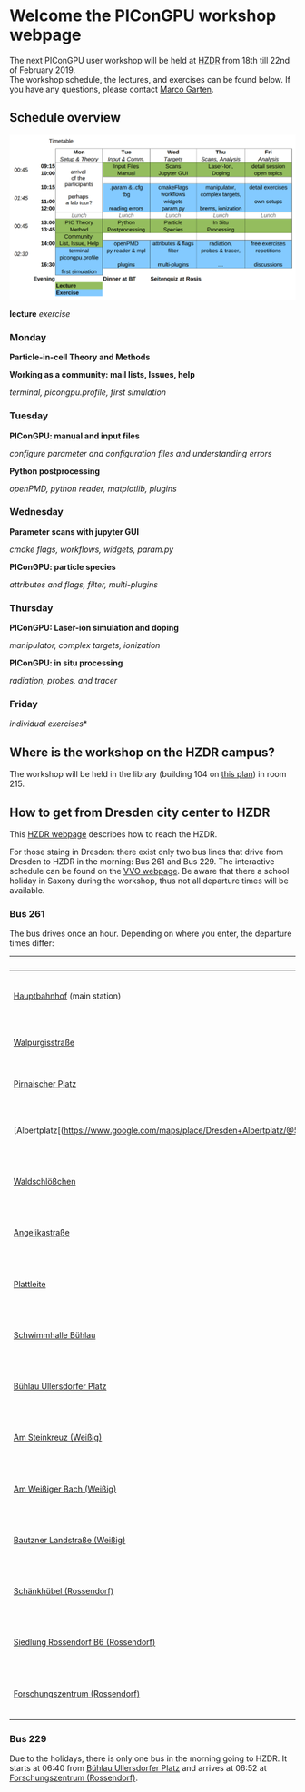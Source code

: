 # Welcome the PIConGPU workshop webpage

The next PIConGPU user workshop will be held at [HZDR](https://www.hzdr.de) from 18th till 22nd of February 2019.  
The workshop schedule, the lectures, and exercises can be found below. If you have any questions, please contact [Marco Garten](mailto:m.garten@hzdr.de).

## Schedule overview

![schedule](/img/schedule.png)

**lecture**  *exercise*

### Monday 

**Particle-in-cell Theory and Methods**

**Working as a community: mail lists, Issues, help**

*terminal, picongpu.profile, first simulation*

### Tuesday

**PIConGPU: manual and input files**

*configure parameter and configuration files and understanding errors*

**Python postprocessing**

*openPMD, python reader, matplotlib, plugins*

### Wednesday

**Parameter scans with jupyter GUI**

*cmake flags, workflows, widgets, param.py*

**PIConGPU: particle species**

*attributes and flags, filter, multi-plugins*

### Thursday

**PIConGPU: Laser-ion simulation and doping**

*manipulator, complex targets, ionization*

**PIConGPU: in situ processing**

*radiation, probes, and tracer*

### Friday


*individual exercises** 


## Where is the workshop on the HZDR campus?

The workshop will be held in the library (building 104 on [this plan](https://www.hzdr.de/db/Cms?pOid=27940)) in room 215.



## How to get from Dresden city center to HZDR

This [HZDR webpage](https://www.hzdr.de/db/Cms?pOid=10261&pNid=281) describes how to reach the HZDR.

For those staing in Dresden: there exist only two bus lines that drive from Dresden to HZDR in the morning: Bus 261 and Bus 229.
The interactive schedule can be found on the [VVO webpage](https://www.vvo-online.de/en/index.cshtml).
Be aware that there a school holiday in Saxony during the workshop, thus not all departure times will be available.

### Bus 261
The bus drives once an hour. Depending on where you enter, the departure times differ:

| Stop | Departure |
|------|-----------|
| [Hauptbahnhof](https://www.google.com/maps/place/Dresden+Hauptbahnhof/@51.0392879,13.7328118,17z/data=!4m13!1m7!3m6!1s0x4709cf3fe162dc7f:0x60e5b61002af9539!2sAlbertpl.,+Dresden!3b1!8m2!3d51.0634362!4d13.7459975!3m4!1s0x4709c58ad36f6dbf:0x645c7d686f635c34!8m2!3d51.0399296!4d13.7341902) (main station) | 07:10, 07:40, 08:08, 08:10, 09:15 |
| [Walpurgisstraße](https://www.google.com/maps/place/Dresden+Walpurgisstra%C3%9Fe/@51.042816,13.7351828,17z/data=!4m13!1m7!3m6!1s0x4709cf3fe162dc7f:0x60e5b61002af9539!2sAlbertpl.,+Dresden!3b1!8m2!3d51.0634362!4d13.7459975!3m4!1s0x4709cf5fc77b1e17:0xcc86940dc037e9a8!8m2!3d51.04355!4d13.7379762) | 07:12, 07:42, -, 08:12, 09:17 |
| [Pirnaischer Platz](https://www.google.com/maps/place/Dresden+Pirnaischer+Platz/@51.0498781,13.7443989,17z/data=!4m13!1m7!3m6!1s0x4709cf3fe162dc7f:0x60e5b61002af9539!2sAlbertpl.,+Dresden!3b1!8m2!3d51.0634362!4d13.7459975!3m4!1s0x4709cf5c9ae4960b:0xe627eedc87a90c66!8m2!3d51.0495721!4d13.7458887) | 07:15, 07:45, -, 08:15, 09:20 |
| [Albertplatz[(https://www.google.com/maps/place/Dresden+Albertplatz/@51.0620977,13.7440019,17z/data=!4m13!1m7!3m6!1s0x4709cf3fe162dc7f:0x60e5b61002af9539!2sAlbertpl.,+Dresden!3b1!8m2!3d51.0634362!4d13.7459975!3m4!1s0x4709cf4005648b39:0x8410ca27beec92a2!8m2!3d51.061517!4d13.7460389) | 07:20, 07:50, 08:18, 08:20, 09:25 | 
| [Waldschlößchen](https://www.google.com/maps/place/Dresden+Waldschl%C3%B6%C3%9Fchen/@51.066807,13.7749444,17z/data=!4m13!1m7!3m6!1s0x4709cf3fe162dc7f:0x60e5b61002af9539!2sAlbertpl.,+Dresden!3b1!8m2!3d51.0634362!4d13.7459975!3m4!1s0x4709cf32cb52353d:0x9f40bed383eaa72b!8m2!3d51.0673767!4d13.777748) | 07:24, 07:55, 08:23, 08:24, 09:30 |
| [Angelikastraße](https://www.google.com/maps/place/Dresden+Angelikastra%C3%9Fe/@51.0669014,13.7818324,17z/data=!4m13!1m7!3m6!1s0x4709cf3fe162dc7f:0x60e5b61002af9539!2sAlbertpl.,+Dresden!3b1!8m2!3d51.0634362!4d13.7459975!3m4!1s0x4709c8cde1a6d137:0xc338090b93507f0b!8m2!3d51.0669528!4d13.7850369) | 07:25, 07:56, 08:24, 08:25, 09:31 |
| [Plattleite](https://www.google.com/maps/place/Dresden+Plattleite/@51.0634746,13.820483,18z/data=!4m13!1m7!3m6!1s0x4709cf3fe162dc7f:0x60e5b61002af9539!2sAlbertpl.,+Dresden!3b1!8m2!3d51.0634362!4d13.7459975!3m4!1s0x4709c8faa778b9bb:0x43c0ba88c617c0c7!8m2!3d51.0636199!4d13.8220011) | 07:31, 08:01, 08:29, 08:31, 09:36 |
| [Schwimmhalle Bühlau](https://www.google.com/maps/place/Dresden+Schwimmhalle+B%C3%BChlau/@51.0620013,13.8365762,18z/data=!4m13!1m7!3m6!1s0x4709cf3fe162dc7f:0x60e5b61002af9539!2sAlbertpl.,+Dresden!3b1!8m2!3d51.0634362!4d13.7459975!3m4!1s0x4709c85777fec9e3:0x3f3b41e04588417a!8m2!3d51.0622507!4d13.8388386) | 07:34, 08:03, 08:31, 08:34, 09:38 |
| [Bühlau Ullersdorfer Platz](https://www.google.com/maps/place/Dresden+B%C3%BChlau+Ullersdorfer+Platz/@51.0618901,13.8527607,18z/data=!4m13!1m7!3m6!1s0x4709cf3fe162dc7f:0x60e5b61002af9539!2sAlbertpl.,+Dresden!3b1!8m2!3d51.0634362!4d13.7459975!3m4!1s0x4709c84faa0475f9:0xe0e2a9f9a3382365!8m2!3d51.062083!4d13.8533581) | 07:37, 08:05, 08:33, 08:37, 09:40 |
| [Am Steinkreuz (Weißig)](https://www.google.com/maps/place/Wei%C3%9Fig+Am+Steinkreuz/@51.0600088,13.8762729,18z/data=!4m13!1m7!3m6!1s0x4709cf3fe162dc7f:0x60e5b61002af9539!2sAlbertpl.,+Dresden!3b1!8m2!3d51.0634362!4d13.7459975!3m4!1s0x4709c831c926cf85:0x3e04a95a2ea20105!8m2!3d51.0600268!4d13.8774671) | 07:39, 08:07, 08:35, 08:39, 09:42 |
| [Am Weißiger Bach (Weißig)](https://www.google.com/maps/place/Wei%C3%9Fig+Am+Wei%C3%9Figer+Bach/@51.0613574,13.8843786,18z/data=!4m13!1m7!3m6!1s0x4709cf3fe162dc7f:0x60e5b61002af9539!2sAlbertpl.,+Dresden!3b1!8m2!3d51.0634362!4d13.7459975!3m4!1s0x4709c82c10225f3b:0xd39b1542b94803d1!8m2!3d51.0620333!4d13.8862936) | 07:41, 08:08, 08:36, 08:41, 09:43 |
| [Bautzner Landstraße (Weißig)](https://www.google.com/maps/place/Wei%C3%9Fig+Bautzner+Landstr/@51.0609292,13.9162164,18z/data=!4m13!1m7!3m6!1s0x4709cf3fe162dc7f:0x60e5b61002af9539!2sAlbertpl.,+Dresden!3b1!8m2!3d51.0634362!4d13.7459975!3m4!1s0x4709b7cb12c5f2df:0x930b4c815caae225!8m2!3d51.0607348!4d13.9185385) | 07:44, 08:11, 08:39, 08:44, 09:46 |
| [Schänkhübel (Rossendorf)](https://www.google.com/maps/place/Rossendorf+Sch%C3%A4nkh%C3%BCbel/@51.0631307,13.9326798,18z/data=!4m13!1m7!3m6!1s0x4709cf3fe162dc7f:0x60e5b61002af9539!2sAlbertpl.,+Dresden!3b1!8m2!3d51.0634362!4d13.7459975!3m4!1s0x4709b64c7d5135e9:0xd4a861977a5bddc!8m2!3d51.0634745!4d13.9339451) | 07:45, 08:13, 08:41, 08:45, 09:48 |
| [Siedlung Rossendorf B6 (Rossendorf)](https://www.google.com/maps/place/Siedlung+Rossendorf+B+6/@51.0639533,13.9406781,18z/data=!4m13!1m7!3m6!1s0x4709cf3fe162dc7f:0x60e5b61002af9539!2sAlbertpl.,+Dresden!3b1!8m2!3d51.0634362!4d13.7459975!3m4!1s0x4709b652153bc67d:0x46ffa63e47c60ec1!8m2!3d51.0637565!4d13.9424316) | 07:46, 08:15, 08:43, 08:46, 09:50 |
| [Forschungszentrum (Rossendorf)](https://www.google.com/maps/place/Rossendorf+Forschungszentrum/@51.0637713,13.9475607,18z/data=!4m13!1m7!3m6!1s0x4709cf3fe162dc7f:0x60e5b61002af9539!2sAlbertpl.,+Dresden!3b1!8m2!3d51.0634362!4d13.7459975!3m4!1s0x4709b65403ea3235:0x4d59d84f334c6588!8m2!3d51.0639663!4d13.948718) | 07:47, 08:16, 08:44, 08:47, 09:51 |

### Bus 229

Due to the holidays, there is only one bus in the morning going to HZDR. It starts at 06:40 from [Bühlau Ullersdorfer Platz](https://www.google.com/maps/place/Dresden+B%C3%BChlau+Ullersdorfer+Platz/@51.0618901,13.8527607,18z/data=!4m13!1m7!3m6!1s0x4709cf3fe162dc7f:0x60e5b61002af9539!2sAlbertpl.,+Dresden!3b1!8m2!3d51.0634362!4d13.7459975!3m4!1s0x4709c84faa0475f9:0xe0e2a9f9a3382365!8m2!3d51.062083!4d13.8533581) and arrives at 06:52 at [Forschungszentrum (Rossendorf)](https://www.google.com/maps/place/Rossendorf+Forschungszentrum/@51.0637713,13.9475607,18z/data=!4m13!1m7!3m6!1s0x4709cf3fe162dc7f:0x60e5b61002af9539!2sAlbertpl.,+Dresden!3b1!8m2!3d51.0634362!4d13.7459975!3m4!1s0x4709b65403ea3235:0x4d59d84f334c6588!8m2!3d51.0639663!4d13.948718).



